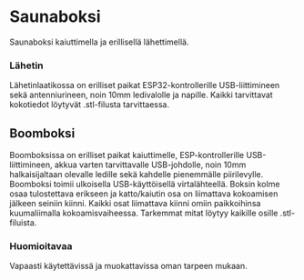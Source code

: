 # Saunaboksi
Saunaboksi kaiuttimella ja erillisellä lähettimellä.

### Lähetin
Lähetinlaatikossa on erilliset paikat ESP32-kontrollerille USB-liittimineen sekä antenniurineen, noin 10mm ledivalolle ja napille. Kaikki tarvittavat kokotiedot löytyvät .stl-filusta tarvittaessa.

## Boomboksi
Boomboksissa on erilliset paikat kaiuttimelle, ESP-kontrollerille USB-liittimineen, akkua varten tarvittavalle USB-johdolle, noin 10mm halkaisijaltaan olevalle ledille sekä kahdelle pienemmälle piirilevylle. Boomboksi toimii ulkoisella USB-käyttöisellä virtalähteellä. Boksin kolme osaa tulostettava erikseen ja katto/kaiutin osa on liimattava kokoamisen jälkeen seiniin kiinni. Kaikki osat liimattava kiinni omiin paikkoihinsa kuumaliimalla kokoamisvaiheessa. Tarkemmat mitat löytyy kaikille osille .stl-filuista.

### Huomioitavaa
Vapaasti käytettävissä ja muokattavissa oman tarpeen mukaan.
